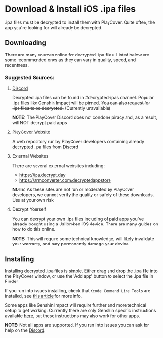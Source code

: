 # Download & Install iOS .ipa files

.ipa files must be decrypted to install them with PlayCover. Quite often, the app you're looking for will already be decrypted.

## Downloading

There are many sources online for decrypted .ipa files. Listed below are some recommended ones as they can vary in quality, speed, and recentness.

### Suggested Sources:
1. [Discord](https://discord.com/channels/871829896492642387/918279999209996288)

    Decrypted .ipa files can be found in #decrypted-ipas channel. Popular .ipa files like Genshin Impact will be pinned. ~~You can also request for .ipa files to be decrypted.~~ (Currently unavailable)

    __NOTE:__ The PlayCover Discord does not condone piracy and, as a result, will NOT decrypt paid apps

2. [PlayCover Website](https://ipa.playcover.workers.dev/0:/)

    A web repository run by PlayCover developers containing already decrypted .ipa files from Discord

3. External Websites
    
    There are several external websites including:
    - <https://ipa.decrypt.day>
    - <https://armconverter.com/decryptedappstore>

    __NOTE:__ As these sites are not run or moderated by PlayCover developers, we cannot verify the quality or safety of these downloads. Use at your own risk.

4. Decrypt Yourself

    You can decrypt your own .ipa files including of paid apps you've already bought using a Jailbroken iOS device. There are many guides on how to do this online.

    __NOTE:__ This will require some technical knowledge, will likely invalidate your warranty, and may permanently damage your device.

## Installing

Installing decrypted .ipa files is simple. Either drag and drop the .ipa file into the PlayCover window, or use the 'Add app' button to select the .ipa file in Finder.

If you run into issues installing, check that `Xcode Command Line Tools` are installed, see [this article](./DownloadPlayCover.md#installing) for more info.

Some apps like Genshin Impact will require further and more technical setup to get working. Currently there are only Genshin specific instructions available [here](./GenshinInstall.md), but these instructions may also work for other apps.

__NOTE:__ Not all apps are supported. If you run into issues you can ask for help on the [Discord](https://discord.gg/rMv5qxGTGC).